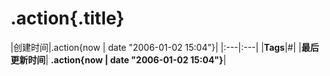 # .action{.title}

|创建时间|.action{now | date "2006-01-02 15:04"}|
|:---|:---|
|**Tags**|#|
|**最后更新时间**| **.action{now | date "2006-01-02 15:04"}**|
